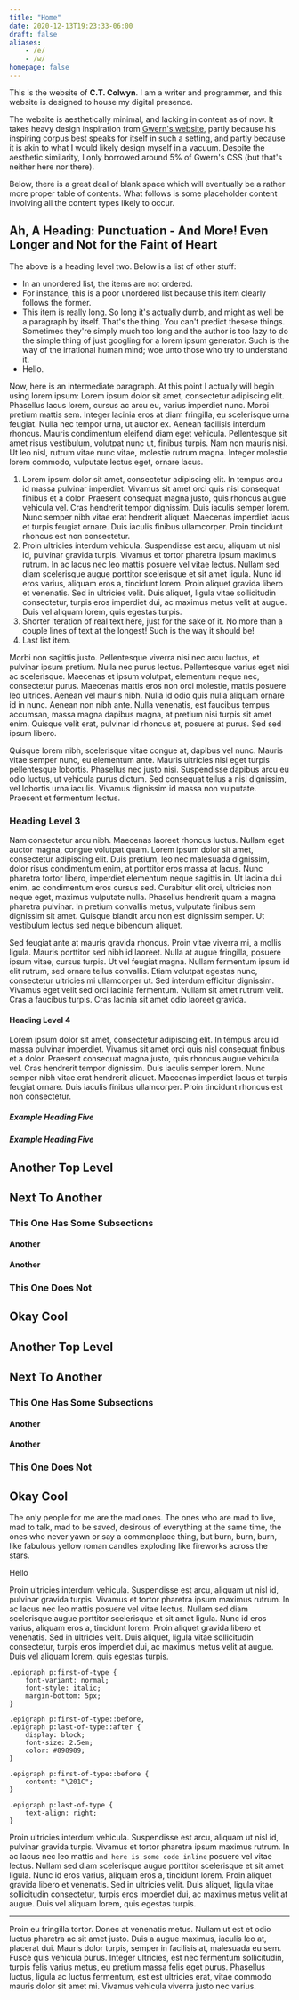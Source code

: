 ```yaml
---
title: "Home"
date: 2020-12-13T19:23:33-06:00
draft: false
aliases:
    - /e/
    - /w/
homepage: false
---
```


This is the website of <span class="force-normal-text">**C.T. Colwyn**. I am a writer and programmer, and this website is designed to house my digital presence.

The website is aesthetically minimal, and lacking in content as of now. It takes heavy design inspiration from [Gwern's website](https://gwern.net/), partly because his inspiring corpus best speaks for itself in such a setting, and partly because it is akin to what I would likely design myself in a vacuum. Despite the aesthetic similarity, I only borrowed around 5% of Gwern's CSS (but that's neither here nor there).

Below, there is a great deal of blank space which will eventually be a rather more proper table of contents. What follows is some placeholder content involving all the content types likely to occur.

## Ah, A Heading: Punctuation - And More! Even Longer and Not for the Faint of Heart

The above is a heading level two. Below is a list of other stuff:

- In an unordered list, the items are not ordered.
- For instance, this is a poor unordered list because this item clearly follows the former.
- This item is really long. So long it's actually dumb, and might as well be a paragraph by itself. That's the thing. You can't predict thesese things. Sometimes they're simply much too long and the author is too lazy to do the simple thing of just googling for a lorem ipsum generator. Such is the way of the irrational human mind; woe unto those who try to understand it.
- Hello.

Now, here is an intermediate paragraph. At this point I actually will begin using lorem ipsum: Lorem ipsum dolor sit amet, consectetur adipiscing elit. Phasellus lacus lorem, cursus ac arcu eu, varius imperdiet nunc. Morbi pretium mattis sem. Integer lacinia eros at diam fringilla, eu scelerisque urna feugiat. Nulla nec tempor urna, ut auctor ex. Aenean facilisis interdum rhoncus. Mauris condimentum eleifend diam eget vehicula. Pellentesque sit amet risus vestibulum, volutpat nunc ut, finibus turpis. Nam non mauris nisi. Ut leo nisl, rutrum vitae nunc vitae, molestie rutrum magna. Integer molestie lorem commodo, vulputate lectus eget, ornare lacus.

1. Lorem ipsum dolor sit amet, consectetur adipiscing elit. In tempus arcu id massa pulvinar imperdiet. Vivamus sit amet orci quis nisl consequat finibus et a dolor. Praesent consequat magna justo, quis rhoncus augue vehicula vel. Cras hendrerit tempor dignissim. Duis iaculis semper lorem. Nunc semper nibh vitae erat hendrerit aliquet. Maecenas imperdiet lacus et turpis feugiat ornare. Duis iaculis finibus ullamcorper. Proin tincidunt rhoncus est non consectetur.
2. Proin ultricies interdum vehicula. Suspendisse est arcu, aliquam ut nisl id, pulvinar gravida turpis. Vivamus et tortor pharetra ipsum maximus rutrum. In ac lacus nec leo mattis posuere vel vitae lectus. Nullam sed diam scelerisque augue porttitor scelerisque et sit amet ligula. Nunc id eros varius, aliquam eros a, tincidunt lorem. Proin aliquet gravida libero et venenatis. Sed in ultricies velit. Duis aliquet, ligula vitae sollicitudin consectetur, turpis eros imperdiet dui, ac maximus metus velit at augue. Duis vel aliquam lorem, quis egestas turpis.
3. Shorter iteration of real text here, just for the sake of it. No more than a couple lines of text at the longest! Such is the way it should be!
4. Last list item.

Morbi non sagittis justo. Pellentesque viverra nisi nec arcu luctus, et pulvinar ipsum pretium. Nulla nec purus lectus. Pellentesque varius eget nisi ac scelerisque. Maecenas et ipsum volutpat, elementum neque nec, consectetur purus. Maecenas mattis eros non orci molestie, mattis posuere leo ultrices. Aenean vel mauris nibh. Nulla id odio quis nulla aliquam ornare id in nunc. Aenean non nibh ante. Nulla venenatis, est faucibus tempus accumsan, massa magna dapibus magna, at pretium nisi turpis sit amet enim. Quisque velit erat, pulvinar id rhoncus et, posuere at purus. Sed sed ipsum libero.

Quisque lorem nibh, scelerisque vitae congue at, dapibus vel nunc. Mauris vitae semper nunc, eu elementum ante. Mauris ultricies nisi eget turpis pellentesque lobortis. Phasellus nec justo nisi. Suspendisse dapibus arcu eu odio luctus, ut vehicula purus dictum. Sed consequat tellus a nisl dignissim, vel lobortis urna iaculis. Vivamus dignissim id massa non vulputate. Praesent et fermentum lectus.

### Heading Level 3

Nam consectetur arcu nibh. Maecenas laoreet rhoncus luctus. Nullam eget auctor magna, congue volutpat quam. Lorem ipsum dolor sit amet, consectetur adipiscing elit. Duis pretium, leo nec malesuada dignissim, dolor risus condimentum enim, at porttitor eros massa at lacus. Nunc pharetra tortor libero, imperdiet elementum neque sagittis in. Ut lacinia dui enim, ac condimentum eros cursus sed. Curabitur elit orci, ultricies non neque eget, maximus vulputate nulla. Phasellus hendrerit quam a magna pharetra pulvinar. In pretium convallis metus, vulputate finibus sem dignissim sit amet. Quisque blandit arcu non est dignissim semper. Ut vestibulum lectus sed neque bibendum aliquet.

Sed feugiat ante at mauris gravida rhoncus. Proin vitae viverra mi, a mollis ligula. Mauris porttitor sed nibh id laoreet. Nulla at augue fringilla, posuere ipsum vitae, cursus turpis. Ut vel feugiat magna. Nullam fermentum ipsum id elit rutrum, sed ornare tellus convallis. Etiam volutpat egestas nunc, consectetur ultricies mi ullamcorper ut. Sed interdum efficitur dignissim. Vivamus eget velit sed orci lacinia fermentum. Nullam sit amet rutrum velit. Cras a faucibus turpis. Cras lacinia sit amet odio laoreet gravida.

#### Heading Level 4

Lorem ipsum dolor sit amet, consectetur adipiscing elit. In tempus arcu id massa pulvinar imperdiet. Vivamus sit amet orci quis nisl consequat finibus et a dolor. Praesent consequat magna justo, quis rhoncus augue vehicula vel. Cras hendrerit tempor dignissim. Duis iaculis semper lorem. Nunc semper nibh vitae erat hendrerit aliquet. Maecenas imperdiet lacus et turpis feugiat ornare. Duis iaculis finibus ullamcorper. Proin tincidunt rhoncus est non consectetur.

##### Example Heading Five
##### Example Heading Five

## Another Top Level

## Next To Another

### This One Has Some Subsections

#### Another

#### Another

### This One Does Not

## Okay Cool

## Another Top Level

## Next To Another

### This One Has Some Subsections

#### Another

#### Another

### This One Does Not

## Okay Cool

<div class="epigraph">
<p>The only people for me are the mad ones. The ones who are mad to live, mad to talk, mad to be saved, desirous of everything at the same time, the ones who never yawn or say a commonplace thing, but burn, burn, burn, like fabulous yellow roman candles exploding like fireworks across the stars.</p>
<p>Hello</p>
</div>

Proin ultricies interdum vehicula. Suspendisse est arcu, aliquam ut nisl id, pulvinar gravida turpis. Vivamus et tortor pharetra ipsum maximus rutrum. In ac lacus nec leo mattis posuere vel vitae lectus. Nullam sed diam scelerisque augue porttitor scelerisque et sit amet ligula. Nunc id eros varius, aliquam eros a, tincidunt lorem. Proin aliquet gravida libero et venenatis. Sed in ultricies velit. Duis aliquet, ligula vitae sollicitudin consectetur, turpis eros imperdiet dui, ac maximus metus velit at augue. Duis vel aliquam lorem, quis egestas turpis.

```
.epigraph p:first-of-type {
    font-variant: normal;
    font-style: italic;
    margin-bottom: 5px;
}

.epigraph p:first-of-type::before,
.epigraph p:last-of-type::after {
    display: block;
    font-size: 2.5em;
    color: #898989;
}

.epigraph p:first-of-type::before {
    content: "\201C";
}

.epigraph p:last-of-type {
    text-align: right;
}
```

Proin ultricies interdum vehicula. Suspendisse est arcu, aliquam ut nisl id, pulvinar gravida turpis. Vivamus et tortor pharetra ipsum maximus rutrum. In ac lacus nec leo mattis `and here is some code inline` posuere vel vitae lectus. Nullam sed diam scelerisque augue porttitor scelerisque et sit amet ligula. Nunc id eros varius, aliquam eros a, tincidunt lorem. Proin aliquet gravida libero et venenatis. Sed in ultricies velit. Duis aliquet, ligula vitae sollicitudin consectetur, turpis eros imperdiet dui, ac maximus metus velit at augue. Duis vel aliquam lorem, quis egestas turpis.

---

Proin eu fringilla tortor. Donec at venenatis metus. Nullam ut est et odio luctus pharetra ac sit amet justo. Duis a augue maximus, iaculis leo at, placerat dui. Mauris dolor turpis, semper in facilisis at, malesuada eu sem. Fusce quis vehicula purus. Integer ultricies, est nec fermentum sollicitudin, turpis felis varius metus, eu pretium massa felis eget purus. Phasellus luctus, ligula ac luctus fermentum, est est ultricies erat, vitae commodo mauris dolor sit amet mi. Vivamus vehicula viverra justo nec varius.
